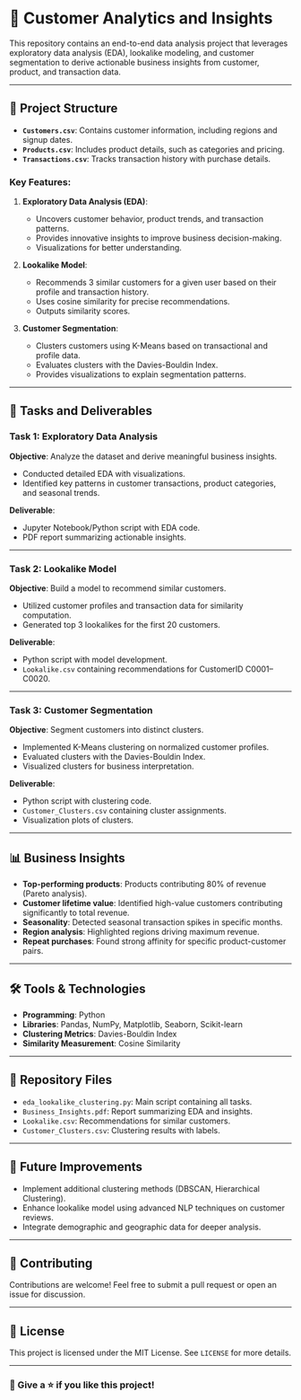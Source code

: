 
# 🛒 Customer Analytics and Insights

This repository contains an end-to-end data analysis project that leverages exploratory data analysis (EDA), lookalike modeling, and customer segmentation to derive actionable business insights from customer, product, and transaction data.

---

## 📁 Project Structure

- **`Customers.csv`**: Contains customer information, including regions and signup dates.
- **`Products.csv`**: Includes product details, such as categories and pricing.
- **`Transactions.csv`**: Tracks transaction history with purchase details.

### Key Features:
1. **Exploratory Data Analysis (EDA)**:
   - Uncovers customer behavior, product trends, and transaction patterns.
   - Provides innovative insights to improve business decision-making.
   - Visualizations for better understanding.

2. **Lookalike Model**:
   - Recommends 3 similar customers for a given user based on their profile and transaction history.
   - Uses cosine similarity for precise recommendations.
   - Outputs similarity scores.

3. **Customer Segmentation**:
   - Clusters customers using K-Means based on transactional and profile data.
   - Evaluates clusters with the Davies-Bouldin Index.
   - Provides visualizations to explain segmentation patterns.

---

## 🚀 Tasks and Deliverables

### Task 1: Exploratory Data Analysis
**Objective**: Analyze the dataset and derive meaningful business insights.
- Conducted detailed EDA with visualizations.
- Identified key patterns in customer transactions, product categories, and seasonal trends.

**Deliverable**:
- Jupyter Notebook/Python script with EDA code.
- PDF report summarizing actionable insights.

---

### Task 2: Lookalike Model
**Objective**: Build a model to recommend similar customers.
- Utilized customer profiles and transaction data for similarity computation.
- Generated top 3 lookalikes for the first 20 customers.

**Deliverable**:
- Python script with model development.
- `Lookalike.csv` containing recommendations for CustomerID C0001–C0020.

---

### Task 3: Customer Segmentation
**Objective**: Segment customers into distinct clusters.
- Implemented K-Means clustering on normalized customer profiles.
- Evaluated clusters with the Davies-Bouldin Index.
- Visualized clusters for business interpretation.

**Deliverable**:
- Python script with clustering code.
- `Customer_Clusters.csv` containing cluster assignments.
- Visualization plots of clusters.

---

## 📊 Business Insights
- **Top-performing products**: Products contributing 80% of revenue (Pareto analysis).
- **Customer lifetime value**: Identified high-value customers contributing significantly to total revenue.
- **Seasonality**: Detected seasonal transaction spikes in specific months.
- **Region analysis**: Highlighted regions driving maximum revenue.
- **Repeat purchases**: Found strong affinity for specific product-customer pairs.

---

## 🛠️ Tools & Technologies
- **Programming**: Python
- **Libraries**: Pandas, NumPy, Matplotlib, Seaborn, Scikit-learn
- **Clustering Metrics**: Davies-Bouldin Index
- **Similarity Measurement**: Cosine Similarity

---

## 📂 Repository Files
- `eda_lookalike_clustering.py`: Main script containing all tasks.
- `Business_Insights.pdf`: Report summarizing EDA and insights.
- `Lookalike.csv`: Recommendations for similar customers.
- `Customer_Clusters.csv`: Clustering results with labels.

---


## 🔮 Future Improvements
- Implement additional clustering methods (DBSCAN, Hierarchical Clustering).
- Enhance lookalike model using advanced NLP techniques on customer reviews.
- Integrate demographic and geographic data for deeper analysis.

---

## 🤝 Contributing
Contributions are welcome! Feel free to submit a pull request or open an issue for discussion.

---

## 📄 License
This project is licensed under the MIT License. See `LICENSE` for more details.

---

### 🌟 Give a ⭐ if you like this project!
